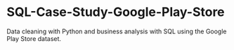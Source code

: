 # SQL-Case-Study-Google-Play-Store
Data cleaning with Python and business analysis with SQL using the Google Play Store dataset.

